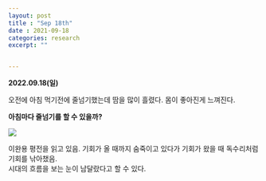 ```yaml
---
layout: post
title : "Sep 18th"
date : 2021-09-18
categories: research
excerpt: ""


---
```

 

**2022.09.18(일)**


오전에 아침 먹기전에 줄넘기했는데 땀을 많이 흘렸다. 몸이 좋아진게 느껴진다.

**아침마다 줄넘기를 할 수 있을까?**


![](https://jinhong-park.github.io/journal2/images/20220918-WYLEE.jpeg)

이완용 평전을 읽고 있음.
기회가 올 때까지 숨죽이고 있다가 기회가 왔을 때 독수리처럼 기회를 낚아챘음.  
시대의 흐름을 보는 눈이 남달랐다고 할 수 있다. 